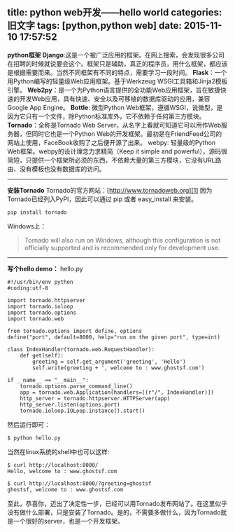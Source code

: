 title: python web开发——hello world
categories: 旧文字
tags: [python,python web]
date: 2015-11-10 17:57:52
---
**python框架**
**Django**:这是一个被广泛应用的框架。在网上搜索，会发现很多公司在招聘的时候就说要会这个。框架只是辅助，真正的程序员，用什么框架，都应该是根据需要而来。当然不同框架有不同的特点，需要学习一段时间。
**Flask**：一个用Python编写的轻量级Web应用框架。基于Werkzeug WSGI工具箱和Jinja2模板引擎。
**Web2py**：是一个为Python语言提供的全功能Web应用框架，旨在敏捷快速的开发Web应用，具有快速、安全以及可移植的数据库驱动的应用，兼容Google App Engine。
**Bottle**: 微型Python Web框架，遵循WSGI，说微型，是因为它只有一个文件，除Python标准库外，它不依赖于任何第三方模块。
**Tornado**：全称是Tornado Web Server，从名字上看就可知道它可以用作Web服务器，但同时它也是一个Python Web的开发框架。最初是在FriendFeed公司的网站上使用，FaceBook收购了之后便开源了出来。
webpy: 轻量级的Python Web框架。webpy的设计理念力求精简（Keep it simple and powerful），源码很简短，只提供一个框架所必须的东西，不依赖大量的第三方模块，它没有URL路由、没有模板也没有数据库的访问。

----------

**安装Tornado**
Tornado的官方网站：[http://www.tornadoweb.org][1]
因为Tornado已经列入PyPI，因此可以通过 pip 或者 easy_install 来安装。

    pip install tornado

Windows上：

> Tornado will also run on Windows, although this configuration is not
> officially supported and is recommended only for development use.


----------


**写个hello demo：**
hello.py

    #!/usr/bin/env python
    #coding:utf-8
    
    import tornado.httpserver
    import tornado.ioloop
    import tornado.options
    import tornado.web
    
    from tornado.options import define, options
    define("port", default=8000, help="run on the given port", type=int)
    
    class IndexHandler(tornado.web.RequestHandler):
        def get(self):
            greeting = self.get_argument('greeting', 'Hello')
            self.write(greeting + ', welcome to : www.ghostsf.com')
    
    if __name__ == "__main__":
        tornado.options.parse_command_line()
        app = tornado.web.Application(handlers=[(r"/", IndexHandler)])
        http_server = tornado.httpserver.HTTPServer(app)
        http_server.listen(options.port)
        tornado.ioloop.IOLoop.instance().start()

然后运行即可：

    $ python hello.py

当然在linux系统的shell中也可以这样:

    $ curl http://localhost:8000/
    Hello, welcome to : www.ghostsf.com
    
    $ curl http://localhost:8000/?greeting=ghostsf
    ghostsf, welcome to : www.ghostsf.com 

至此，恭喜你，迈出了决定性一步，已经可以用Tornado发布网站了。在这里似乎没有做什么部署，只是安装了Tornado。是的，不需要多做什么，因为Tornado就是一个很好的server，也是一个开发框架。



  [1]: http://www.tornadoweb.org